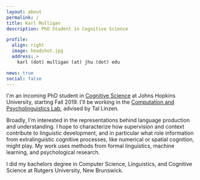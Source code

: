 ```yaml
---
layout: about
permalink: /
title: Karl Mulligan 
description: PhD Student in Cognitive Science

profile:
  align: right
  image: headshot.jpg
  address: >
    karl (dot) mulligan (at) jhu (dot) edu

news: true
social: false
---
```


I'm an incoming PhD student in [Cognitive Science](https://cogsci.jhu.edu) at Johns Hopkins University, starting Fall 2019. I'll be working in the [Computation and Psycholinguistics Lab](https://caplabjhu.org), advised by Tal Linzen. 

Broadly, I'm interested in the representations behind language production and understanding. I hope to characterize how supervision and context contribute to linguistic development, and in particular what role information from extralinguistic cognitive processes, like numerical or spatial cognition, might play. My work uses methods from formal linguistics, machine learning, and psychological research. 

I did my bachelors degree in Computer Science, Linguistics, and Cognitive Science at Rutgers University, New Brunswick. 

